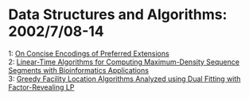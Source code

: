 # Data Structures and Algorithms: 2002/7/08-14  
1: [On Concise Encodings of Preferred Extensions](https://doi.org/10.48550/arXiv.cs/0207024)  
2: [Linear-Time Algorithms for Computing Maximum-Density Sequence Segments  with Bioinformatics Applications](https://doi.org/10.48550/arXiv.cs/0207026)  
3: [Greedy Facility Location Algorithms Analyzed using Dual Fitting with  Factor-Revealing LP](https://doi.org/10.48550/arXiv.cs/0207028)  